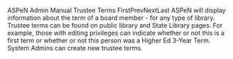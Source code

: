 ASPeN Admin Manual
Trustee Terms
FirstPrevNextLast
ASPeN will display information about the term of a board member - for any type of library.  Trustee terms can be found on public library and State Library pages.  For example, those with editing privileges can indicate whether or not this is a first term or whether or not this person was a Higher Ed 3-Year Term.  System Admins can create new trustee terms.
